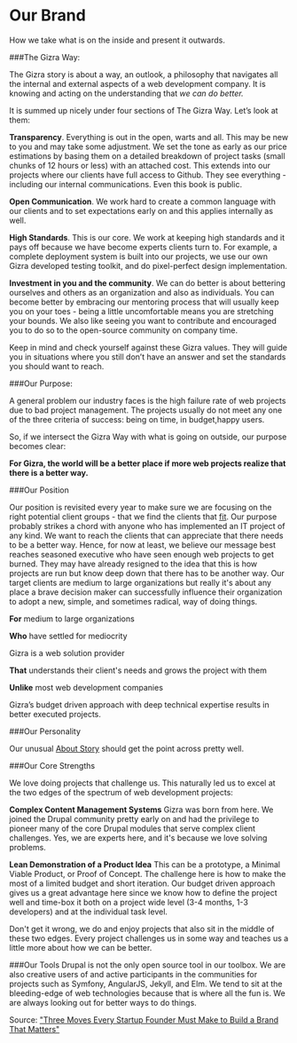 # Our Brand
How we take what is on the inside and present it outwards.  

###The Gizra Way:

The Gizra story is about a way, an outlook, a philosophy that navigates all the internal and external aspects of a web development company. It is knowing and acting on the understanding that *we can do better.*

It is summed up nicely under four sections of The Gizra Way. Let’s look at them:

**Transparency**.  Everything is out in the open, warts and all.  This may be new to you and may take some adjustment. We set the tone as early as our price estimations by basing them on a detailed breakdown of project tasks (small chunks of 12 hours or less) with an attached cost.  This extends into our projects where our clients have full access to Github. They see everything - including our internal communications. Even this book is public. 

**Open Communication**. We work hard to create a common language with our clients and to set expectations early on and this applies internally as well.  

**High Standards**. This is our core. We work at keeping high standards and it pays off because we have become experts clients turn to. For example, a complete deployment system is built into our projects, we use our own Gizra developed testing toolkit, and do pixel-perfect design implementation.

**Investment in you and the community**. We can do better is about bettering ourselves and others as an organization and also as individuals.  You can become better by embracing our mentoring process that will usually keep you on your toes - being a little uncomfortable means you are stretching your bounds.  We also like seeing you want to contribute and encouraged you to do so to the open-source community on company time.

Keep in mind and check yourself against these Gizra values. They will guide you in situations where you still don’t have an answer and set the standards you should want to reach.

###Our Purpose:

A general problem our industry faces is the high failure rate of web projects due to bad project management. The projects usually do not meet any one of the three criteria of success: being on time, in budget,happy users. 

So, if we intersect the Gizra Way with what is going on outside, our purpose becomes clear:

**For Gizra, the world will be a better place if more web projects realize that there is a better way.**

###Our Position

Our position is revisited every year to make sure we are focusing on the right potential client groups - that we find the clients that [fit](http://www.gizra.com/fit/). Our purpose probably strikes a chord with anyone who has implemented an IT project of any kind.  We want to reach the clients that can appreciate that there needs to be a better way.  Hence, for now at least, we believe our message best reaches seasoned executive who have seen enough web projects to get burned. They may have already resigned to the idea that this is how projects are run but know deep down that there has to be another way. Our target clients are medium to large organizations but really it's about any place a brave decision maker can successfully influence their organization to adopt a new, simple, and sometimes radical, way of doing things.

**For** medium to large organizations

**Who** have settled for mediocrity

Gizra is a web solution provider

**That** understands their client's needs and grows the project with them

**Unlike** most web development companies

Gizra’s budget driven approach with deep technical expertise results in better executed projects.

###Our Personality

Our unusual [About Story](http://www.gizra.com/content/the-about-story/) should get the point across pretty well.

###Our Core Strengths

We love doing projects that challenge us. This naturally led us to excel at the two edges of the spectrum of web development projects:

**Complex Content Management Systems** Gizra was born from here. We joined the Drupal community pretty early on and had the privilege to pioneer many of the core Drupal modules that serve complex client challenges.  Yes, we are experts here, and it's because we love solving problems.

**Lean Demonstration of a Product Idea** This can be a prototype, a Minimal Viable Product, or Proof of Concept. The challenge here is how to make the most of a limited budget and short iteration. Our budget driven approach gives us a great advantage here since we know how to define the project well and time-box it both on a project wide level (3-4 months, 1-3 developers) and at the individual task level.

Don't get it wrong, we do and enjoy projects that also sit in the middle of these two edges. Every project challenges us in some way and teaches us a little more about how we can be better.

###Our Tools
Drupal is not the only open source tool in our toolbox. We are also creative users of and active participants in the communities for projects such as Symfony, AngularJS, Jekyll, and Elm. We tend to sit at the bleeding-edge of web technologies because that is where all the fun is. We are always looking out for better ways to do things.

Source: ["Three Moves Every Startup Founder Must Make to Build a Brand That Matters"](http://firstround.com/review/three-moves-every-startup-founder-must-make-to-build-a-brand-that-matters/)
